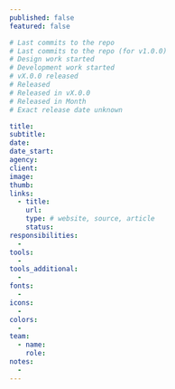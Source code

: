 ```yaml
---
published: false
featured: false

# Last commits to the repo
# Last commits to the repo (for v1.0.0)
# Design work started
# Development work started
# vX.0.0 released
# Released
# Released in vX.0.0
# Released in Month
# Exact release date unknown

title:
subtitle:
date:
date_start:
agency:
client:
image:
thumb:
links:
  - title:
    url:
    type: # website, source, article
    status:
responsibilities:
  -
tools:
  -
tools_additional:
  -
fonts:
  -
icons:
  -
colors:
  -
team:
  - name:
    role:
notes:
  -
---
```

